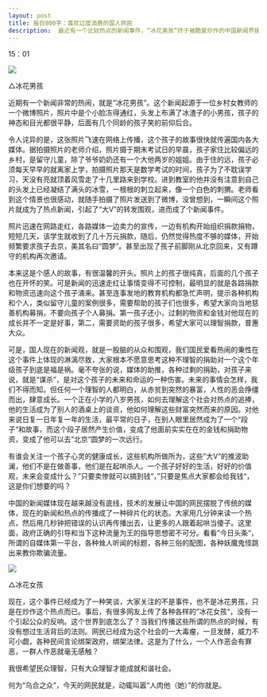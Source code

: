 ```yaml
---
layout: post
title: 每日800字：喜欢过度消费的国人网民
description:  最近有一个比较热点的新闻事件，“冰花男孩”终于被酷爱炒作的中国新闻界接到了北京，开始这段对孩子来说福祸难料的行程。
---
```

15：01

![][image-1]

△冰花男孩

近期有一个新闻非常的热闹，就是“冰花男孩”。这个新闻起源于一位乡村女教师的一个微博照片，照片中是个小脸冻得通红，头发上布满了冰渣子的小男孩，孩子的神态和目光都很平静，后面有几个同龄的孩子笑的前仰后合。

令人诧异的是，这张照片飞速在网络上传播，这个孩子的故事很快就传遍国内各大媒体。据拍摄照片的老师介绍，照片摄于期末考试日的早晨，孩子家住比较偏远的乡村，是留守儿童，除了爷爷奶奶还有一个大他两岁的姐姐。由于住的远，孩子必须每天早早的就离家上学，拍摄照片那天是数学考试的时间，孩子为了不耽误学习，天没有亮就顶着风雪走了十几里路来到学校。进到教室的他并没有注意到自己的头发上已经凝结了满头的冰雪，一根根的刺立起来，像一个白色的刺猬。老师看到这个情景也很感动，就随手拍摄了照片发送到了微博，没曾想到，一瞬间这个照片就成为了热点新闻，引起了“大V”的转发围观，进而成了个新闻事件。

照片迅速在网路走红，各路媒体一边卖力的宣传，一边有机构开始组织捐款捐物，短短几天，该学生就收到了几十万元捐款，随后，仍然觉得热度不够的媒体，开始频繁要求孩子去京，美其名曰“圆梦”。甚至出现了孩子前脚刚从北京回来，又有蹲守的机构再次邀请。

本来这是个感人的故事，有很温馨的开头。照片上的孩子很纯真，后面的几个孩子也在开怀的笑。可是新闻的迅速走红让事情变得不可控制，最明显的就是各路捐款和物资迅速向这个孩子涌来。甚至连事发地的教育机构都急忙声明，提示各种机构和个人，类似留守儿童的案例很多，需要帮助的孩子们也很多，希望大家向当地慈善机构募捐，不要向孩子个人募捐。第一孩子还小，过剩的物资和金钱对他现在的成长并不一定是好事，第二，需要资助的孩子很多，希望大家可以理智捐款，普惠大众。

可是，国人现在的新闻观，就是一股脑的从众和围观，我们国民爱看热闹的秉性在这个事件上体现的淋漓尽致，大家根本不愿意思考这种不理智的捐助对一个这个年级孩子到底是福是祸。毫不夸张的说，媒体的助推，各种过剩的捐助，对孩子来说，就是“谋杀”，是对这个孩子的未来和命运的一种伤害。未来的事情会怎样，我们不得而知。但任何一个理智的人都明白，从赤贫到突然的暴富，人性的恶会挣缰而出，肆意成长。一个正在小学的八岁男孩，如何去理解这个社会对热点的追捧，他的生活成为了别人的酒桌上的谈资，他如何理解这些财富突然而来的原因。对他来说日复一日年复一年的生活，最平常的日子，在别人眼里居然成为了一个“段子“和故事，而这个段子居然产生价值，变成了他面前实实在在的金钱和捐助物资，变成了他可以去”北京“圆梦的一次远行。

有谁会关注一个孩子心灵的健康成长，这些机构所做所为，这些”大V“的推波助澜，他们不是在做善事，他们是在起哄杀人。一个孩子好好的生活，好好的价值观，未来会变成什么？”只要卖惨就可以搞到钱“，”只要是焦点大家都会给我钱“，这是你们想要的吗？

中国的新闻媒体现在越来越没有底线，技术的发展让中国的网民摆脱了传统的媒体，现在的新闻和热点的传播成了一种碎片化的状态。大家用几分钟来读一个热点，然后用几秒钟把错误的认识再传播出去，让更多的人跟着起哄当傻子。这里面，政府正确的引导和当下这种流量为王的指导思想密不可分。看看”今日头条“，所谓的自媒体第一平台，各种耸人听闻的标题，各种三俗的配图，各种妖魔鬼怪跳出来教你欺骗流量。

![][image-2]

△冰花女孩

现在，这个事件已经成为了一种笑谈，大家关注的不是事件，也不是冰花男孩，只是在炒作这个热点而已。事后，有很多网友上传了各种各样的”冰花女孩“，没有一个引起公众的反响。这个世界到底怎么了？当我们传播这些所谓的热点的时候，有没有想过生活背后的法则。网民已经成为这个社会的一大毒瘤，一旦发酵，威力不可小觑，各种民间言论绑架政府，绑架法律。这是为了什么，一个人作恶会有罪恶，一群人作恶就毫无感触？

我很希望民众理智，只有大众理智才能成就和谐社会。

何为“乌合之众”，今天的网民就是，动辄叫嚣“人肉他（她）”的你就是。















[image-1]:	http://ovk08s2sq.bkt.clouddn.com/20180125151686474042164.png
[image-2]:	http://ovk08s2sq.bkt.clouddn.com/20180126151692905377350.png